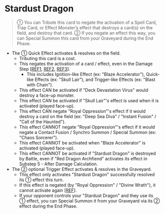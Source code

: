 # Stardust Dragon

> ① You can Tribute this card to negate the activation of a Spell Card, Trap Card, or Effect Monster’s effect that destroys a card(s) on the field, and destroy that card. ② If you negate an effect this way, you can Special Summon this card from your Graveyard during the End Phase.

*   The ① Quick Effect activates & resolves on the field.
    *   Tributing this card is a cost.
    *   This negates the activation of a card / effect, even in the Damage Step \[[REF1](https://www.pojo.biz/board/showthread.php?t=798093), [REF2](https://www.pojo.biz/board/showthread.php?t=763404), [REF3](https://www.pojo.biz/board/showthread.php?t=1233972)\].
        *   This includes Ignition-like Effect (ex: "Blaze Accelerator"), Quick-like Effects (ex: "Skull Lair"), and Trigger-like Effects (ex: "Blast with Chain").
    *   This effect CAN be activated if "Deck Devastation Virus" would destroy a face-up monster.
    *   This effect CAN be activated if "Skull Lair"'s effect is used when it is activated (played face-up).
    *   This effect CAN negate "Royal Oppression"'s effect if it would destroy a card on the field (ex: "Deep Sea Diva" / "Instant Fusion" / "Call of the Haunted").
    *   This effect CANNOT negate "Royal Oppression"'s effect if it would negate a Contact Fusion / Synchro Summon / Special Summon (ex: "Chaos Sorcerer").
    *   This effect CANNOT be activated when "Blaze Accelerator" is activated (played face-up).
    *   This effect CANNOT be activated if "Stardust Dragon" is destroyed by Battle, even if "Red Dragon Archfiend" activates its effect in Substep 5 - After Damage Calculation.
*   The ② optional Trigger Effect activates & resolves in the Graveyard.
    *   This effect only activates "Stardust Dragon" successfully resolved its ① effect this turn.
    *   If this effect is negated (by "Royal Oppression" / "Divine Wrath"), it cannot activate again \[[REF](https://www.pojo.biz/board/showthread.php?t=656779)\].
    *   If your opponent controls your "Stardust Dragon" and they use its ① effect, you can Special Summon it from your Graveyard via its ② effect during the End Phase.
